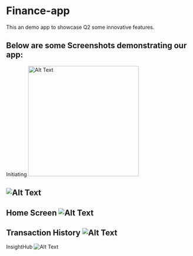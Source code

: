 # Finance-app
This an demo app to showcase Q2 some innovative features.

Below are some Screenshots demonstrating our app:
---
Initiating
<img src="./1.jpeg" alt="Alt Text" width="300" />

![Alt Text](./1.jpeg)
---
Home Screen
![Alt Text](./2.jpeg)
---
Transaction History
![Alt Text](./3.jpeg)
---
InsightHub
![Alt Text](./4.jpeg)
